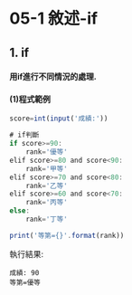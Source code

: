 # 05-1 敘述-if


## 1. if

#### 用if進行不同情況的處理.



#### (1)程式範例
```javascript
score=int(input('成績:'))

# if判斷
if score>=90:
    rank='優等'
elif score>=80 and score<90:
    rank='甲等'
elif score>=70 and score<80:
    rank='乙等'
elif score>=60 and score<70:
    rank='丙等'
else:
    rank='丁等'    

print('等第={}'.format(rank))          
```


執行結果:
```
成績: 90
等第=優等
```
